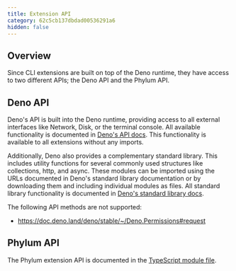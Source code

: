 ```yaml
---
title: Extension API
category: 62c5cb137dbdad00536291a6
hidden: false
---
```


## Overview

Since CLI extensions are built on top of the Deno runtime, they have access to
two different APIs; the Deno API and the Phylum API.

## Deno API

Deno's API is built into the Deno runtime, providing access to all external
interfaces like Network, Disk, or the terminal console. All available
functionality is documented in [Deno's API docs]. This functionality is
available to all extensions without any imports.

Additionally, Deno also provides a complementary standard library. This includes
utility functions for several commonly used structures like collections, http,
and async. These modules can be imported using the URLs documented in Deno's
standard library documentation or by downloading them and including individual
modules as files. All standard library functionality is documented in [Deno's
standard library docs].

[Deno's API docs]: https://doc.deno.land/deno/stable
[Deno's standard library docs]: https://deno.land/std

The following API methods are not supported:
 - https://doc.deno.land/deno/stable/~/Deno.Permissions#request

## Phylum API

The Phylum extension API is documented in the [TypeScript module file].

[TypeScript module file]: https://github.com/phylum-dev/cli/blob/main/cli/src/extension_api.ts
